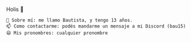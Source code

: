 Holis 👋

    👦 Sobre mí: me llamo Bautista, y tengo 13 años.
    📫 Como contactarme: podés mandarme un mensaje a mi Discord (bau15)
    😄 Mis pronombres: cualquier pronombre

